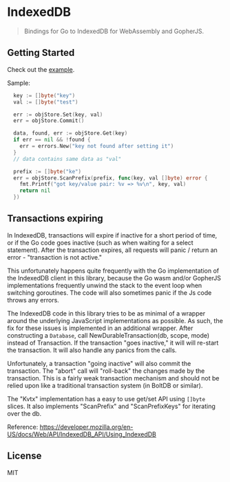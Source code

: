 # IndexedDB

> Bindings for Go to IndexedDB for WebAssembly and GopherJS.

## Getting Started

Check out the [example](./example/example.go).

Sample:

```go
  key := []byte("key")
  val := []byte("test")

  err := objStore.Set(key, val)
  err = objStore.Commit()

  data, found, err := objStore.Get(key)
  if err == nil && !found {
    err = errors.New("key not found after setting it")
  }
  // data contains same data as "val"

  prefix := []byte("ke")
  err = objStore.ScanPrefix(prefix, func(key, val []byte) error {
    fmt.Printf("got key/value pair: %v => %v\n", key, val)
    return nil
  })
```

## Transactions expiring

In IndexedDB, transactions will expire if inactive for a short period of time,
or if the Go code goes inactive (such as when waiting for a select statement).
After the transaction expires, all requests will panic / return an error -
"transaction is not active."

This unfortunately happens quite frequently with the Go implementation of the
IndexedDB client in this library, because the Go wasm and/or GopherJS
implementations frequently unwind the stack to the event loop when switching
goroutines. The code will also sometimes panic if the Js code throws any errors.

The IndexedDB code in this library tries to be as minimal of a wrapper around
the underlying JavaScript implementations as possible. As such, the fix for
these issues is implemented in an additional wrapper. After constructing a
`Database`, call NewDurableTransaction(db, scope, mode) instead of Transaction.
If the transaction "goes inactive," it will will re-start the transaction. It
will also handle any panics from the calls.

Unfortunately, a transaction "going inactive" will also commit the transaction.
The "abort" call will "roll-back" the changes made by the transaction. This is a
fairly weak transaction mechanism and should not be relied upon like a
traditional transaction system (in BoltDB or similar).

The "Kvtx" implementation has a easy to use get/set API using `[]byte` slices.
It also implements "ScanPrefix" and "ScanPrefixKeys" for iterating over the db.

Reference:
https://developer.mozilla.org/en-US/docs/Web/API/IndexedDB_API/Using_IndexedDB

## License

MIT
